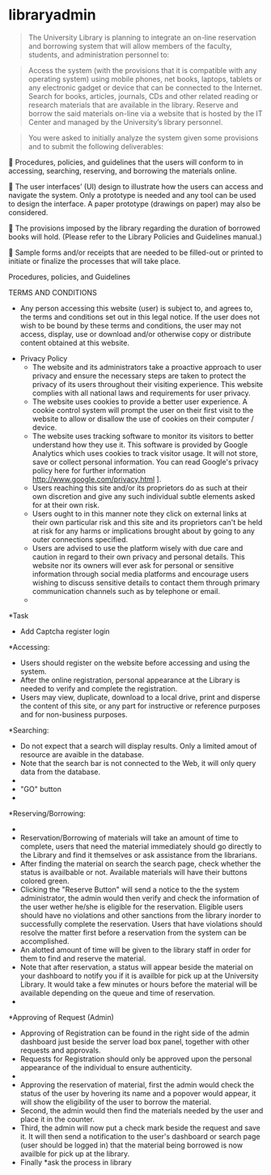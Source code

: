 # libraryadmin

> The University Library is planning to integrate an on-line
reservation and borrowing system that will allow members of the faculty,
students, and administration personnel to:

> Access the system (with the provisions that it is compatible with any
operating system) using mobile phones, net books, laptops, tablets or
any electronic gadget or device that can be connected to the Internet.
Search for books, articles, journals, CDs and other related reading or
research materials that are available in the library.
Reserve and borrow the said materials on-line via a website that is
hosted by the IT Center and managed by the University’s library
personnel.

> You were asked to initially analyze the system given some provisions and to
submit the following deliverables:

 Procedures, policies, and guidelines that the users will conform to in
accessing, searching, reserving, and borrowing the materials online.

 The user interfaces’ (UI) design to illustrate how the users can access
and navigate the system. Only a prototype is needed and any tool can be
used to design the interface. A paper prototype (drawings on paper) may
also be considered.

 The provisions imposed by the library regarding the duration of borrowed
books will hold. (Please refer to the Library Policies and Guidelines
manual.)

 Sample forms and/or receipts that are needed to be filled-out or printed
to initiate or finalize the processes that will take place.

Procedures, policies, and Guidelines

TERMS AND CONDITIONS
  - Any person accessing this website (user) is subject to, and agrees to, the terms and conditions
set out in this legal notice. If the user does not wish to be bound by these terms and
conditions, the user may not access, display, use or download and/or otherwise copy or
distribute content obtained at this website.

* Privacy Policy
  - The website and its administrators take a proactive approach to user privacy and ensure the necessary steps are taken to protect the privacy of its users throughout their visiting experience. This website complies with all     national laws and requirements for user privacy.
  - The website uses cookies to provide a better user experience. A cookie control system will prompt the user on  their first visit to the website to allow or disallow the use of cookies on their computer / device.
  - The website uses tracking software to monitor its visitors to better understand how they use it. This software is provided by Google Analytics which uses cookies to track visitor usage. It will not store, save or collect      personal information. You can read Google's privacy policy here for further information http://www.google.com/privacy.html ].
  - Users reaching this site and/or its proprietors do as such at their own discretion and give any such individual subtle elements asked for at their own risk.
  - Users ought to in this manner note they click on external links at their own particular risk and this site and its proprietors can't be held at risk for any harms or implications brought about by going to any outer connections specified.
  - Users are advised to use the platform wisely with due care and caution in regard to their own privacy and personal details. This website nor its owners will ever ask for personal or sensitive information through social media platforms and encourage users wishing to discuss sensitive details to contact them through primary communication channels such as by telephone or email.
  - 
  
*Task
  - Add Captcha register login

*Accessing:

  - Users should register on the website before accessing and using the system.
  - After the online registration, personal appearance at the Library is needed to verify and complete the registration.
  - Users may view, duplicate, download to a local drive, print and disperse the content of this site, or any part for instructive or reference purposes and for non-business purposes.
  
*Searching:
  - Do not expect that a search will display results. Only a limited amout of resource are avaible in the database.
  - Note that the search bar is not connected to the Web, it will only query data from the database.
  - 
  - "GO" button
  - 
*Reserving/Borrowing:

  - 
  - Reservation/Borrowing of materials will take an amount of time to complete, users that need the material immediately should go directly to the Library and find it themselves or ask assistance from the librarians.
  - After finding the material on search the search page, check whether the status is availbable or not. Available materials will have their buttons colored green.
  - Clicking the "Reserve Button" will send a notice to the the system administrator, the admin would then verify and check the information of the user wether he/she is eligible for the reservation. Eligible users should have no violations and other sanctions from the library inorder to successfully complete the reservation. Users that have violations should resolve the matter first before a reservation from the system can be accomplished.
  - An alotted amount of time will be given to the library staff in order for them to find and reserve the material.
  - Note that after reservation, a status will appear beside the material on your dashboard to notify you if it is availble for pick up at the University Library. It would take a few minutes or hours before the material will be available depending on the queue and time of reservation.
  - 

*Approving of Request (Admin)
  - Approving of Registration can be found in the right side of the admin dashboard just beside the server load box panel, together with other requests and approvals.
  - Requests for Registration should only be approved upon the personal appearance of the individual to ensure authenticity.
  - 
  - Approving the reservation of material, first the admin would check the status of the user by hovering its name and a popover would appear, it will show the eligibility of the user to borrow the material.
  - Second, the admin would then find the materials needed by the user and place it in the counter.
  - Third, the admin will now put a check mark beside the request and save it. It will then send a notification to the user's dashboard or search page (user should be logged in) that the material being borrowed is now availble for pick up at the library.
  - Finally *ask the process in library
